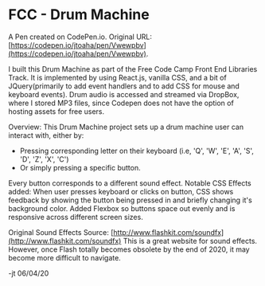 # FCC - Drum Machine

A Pen created on CodePen.io. Original URL: [https://codepen.io/jtoaha/pen/Vwewpbv](https://codepen.io/jtoaha/pen/Vwewpbv).


I built this Drum Machine as part of the Free Code Camp Front End Libraries Track. It is implemented by using React.js, vanilla CSS, and a bit of JQuery(primarily to add event handlers and to add CSS for mouse and keyboard events). Drum audio is accessed and streamed via DropBox, where I stored MP3 files, since Codepen does not have the option of hosting assets for free users.

Overview: This Drum Machine project sets up a drum machine user can interact with, either by:
- Pressing corresponding letter on their keyboard (i.e, 'Q', 'W', 'E', 'A', 'S', 'D', 'Z', 'X', 'C')
- Or simply pressing a specific button.

Every button corresponds to a different sound effect.
Notable CSS Effects added: When user presses keyboard or clicks on button, CSS shows feedback by showing the button being pressed in and briefly changing it's background color. Added Flexbox so buttons space out evenly and is responsive across different screen sizes.

Original Sound Effects Source: [http://www.flashkit.com/soundfx](http://www.flashkit.com/soundfx) This is a great website for sound effects. However, once Flash totally becomes obsolete by the end of 2020, it may become more difficult to navigate.

-jt 06/04/20
